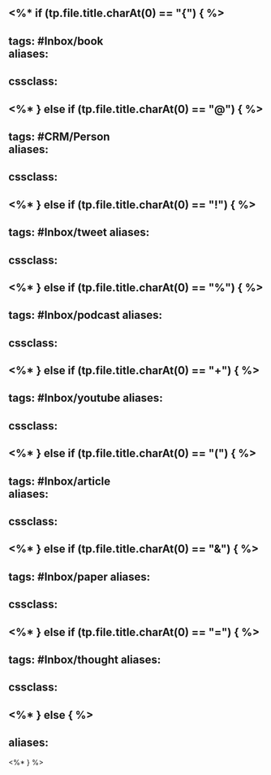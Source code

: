 <%* if (tp.file.title.charAt(0) == "{") { %>
---
tags: #Inbox/book  
aliases:
  -
cssclass:
---
<%* } else if (tp.file.title.charAt(0) == "@") { %>
---
tags: #CRM/Person  
aliases:
  -
cssclass:
---
<%* } else if (tp.file.title.charAt(0) == "!") { %>
---
tags: #Inbox/tweet 
aliases:
  -
cssclass:
---
<%* } else if (tp.file.title.charAt(0) == "%") { %>
---
tags: #Inbox/podcast 
aliases:
  -
cssclass:
---
<%* } else if (tp.file.title.charAt(0) == "+") { %>
---
tags: #Inbox/youtube 
aliases:
  -
cssclass:
---
<%* } else if (tp.file.title.charAt(0) == "(") { %>
---
tags: #Inbox/article  
aliases:
  -
cssclass:
---
<%* } else if (tp.file.title.charAt(0) == "&") { %>
---
tags: #Inbox/paper 
aliases:
  -
cssclass:
---
<%* } else if (tp.file.title.charAt(0) == "=") { %>
---
tags: #Inbox/thought 
aliases:
  -
cssclass:
---
<%* } else { %>
---
aliases:
---
<%* } %>
